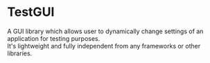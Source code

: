 # TestGUI

A GUI library which allows user to dynamically change settings of an application for testing purposes. <br>
It's lightweight and fully independent from any frameworks or other libraries.
